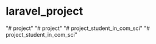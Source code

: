 # laravel_project
 
"# project" 
"# project" 
"# project_student_in_com_sci" 
"# project_student_in_com_sci" 
